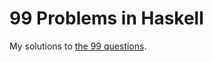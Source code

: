 # 99 Problems in Haskell #

My solutions to [the 99 questions](https://wiki.haskell.org/99_questions).

